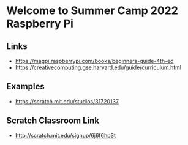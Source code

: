 # Welcome to Summer Camp 2022 Raspberry Pi
## Links
- https://magpi.raspberrypi.com/books/beginners-guide-4th-ed
- https://creativecomputing.gse.harvard.edu/guide/curriculum.html

## Examples
- https://scratch.mit.edu/studios/31720137

## Scratch Classroom Link
- http://scratch.mit.edu/signup/6j6f6hp3t
